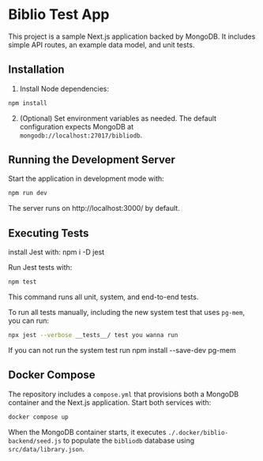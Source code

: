 # Biblio Test App

This project is a sample Next.js application backed by MongoDB. It includes simple API routes, an example data model, and unit tests.

## Installation

1. Install Node dependencies:

```bash
npm install
```

2. (Optional) Set environment variables as needed. The default configuration expects MongoDB at `mongodb://localhost:27017/bibliodb`.

## Running the Development Server

Start the application in development mode with:

```bash
npm run dev
```

The server runs on http://localhost:3000/ by default.

## Executing Tests
install Jest with: 
    npm i -D jest

Run Jest tests with:

```bash
npm test
```
This command runs all unit, system, and end-to-end tests.


To run all tests manually, including the new system test that uses `pg-mem`, you can run:

```bash
npx jest --verbose __tests__/ test you wanna run
```
If you can not run the system test run
npm install --save-dev pg-mem

## Docker Compose

The repository includes a `compose.yml` that provisions both a MongoDB container and the Next.js application. Start both services with:

```bash
docker compose up
```

When the MongoDB container starts, it executes `./.docker/biblio-backend/seed.js` to populate the `bibliodb` database using `src/data/library.json`.

